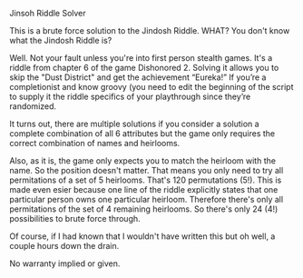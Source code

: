 Jinsoh Riddle Solver

This is a brute force solution to the Jindosh Riddle. WHAT? You don't know what the Jindosh Riddle is?

Well. Not your fault unless you're into first person stealth games. It's a riddle from chapter 6 of
the game Dishonored 2. Solving it allows you to skip the "Dust District" and get the achievement “Eureka!” If you’re a completionist and know groovy (you need to edit the beginning of the script to supply it the riddle specifics of your playthrough since they’re randomized.

It turns out, there are multiple solutions if you consider a solution a complete combination of all 6 attributes but the game only requires the correct combination of names and heirlooms.

Also, as it is, the game only expects you to match the heirloom with the name. So the position doesn't matter. That means you only need to try all permitations of a set of 5 heirlooms. That's 120 permutations (5!). This is made even esier because one line of the riddle explicitly states that one particular person owns one particular heirloom. Therefore there's only all permitations of the set of 4 remaining heirlooms. So there's only 24 (4!) possibilities to brute force through.

Of course, if I had known that I wouldn't have written this but oh well, a couple hours down the drain.

No warranty implied or given.
